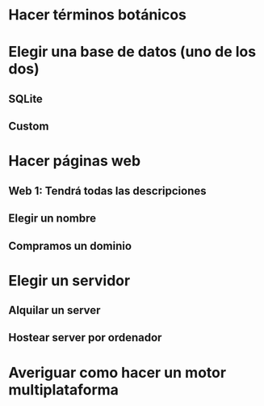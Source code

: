 # Hacer términos botánicos
# Elegir una base de datos (uno de los dos)
## SQLite
## Custom
# Hacer páginas web
## Web 1: Tendrá todas las descripciones
##
## Elegir un nombre
### 
## Compramos un dominio
# Elegir un servidor
## Alquilar un server
## Hostear server por ordenador
# Averiguar como hacer un motor multiplataforma
